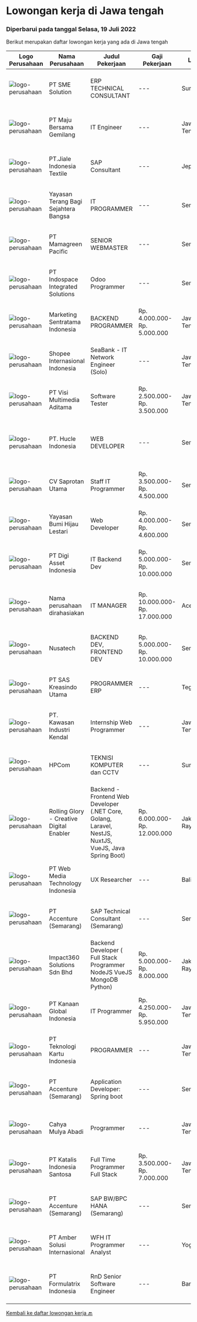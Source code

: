 
  # Lowongan kerja di Jawa tengah

  ### Diperbarui pada tanggal Selasa, 19 Juli 2022

  Berikut merupakan daftar lowongan kerja yang ada di Jawa tengah

  |Logo Perusahaan | Nama Perusahaan | Judul Pekerjaan | Gaji Pekerjaan | Lokasi | Deskripsi | Tanggal diunggah | Pranala |
  | -------------- | --------------- | --------------- | --------- | --------- | -------------- | ------- | ----------- |
  |![logo-perusahaan](https://image-service-cdn.seek.com.au/f0cc6ba1828627c44076452213cbe473e760a860/ee4dce1061f3f616224767ad58cb2fc751b8d2dc)|PT SME Solution|ERP TECHNICAL CONSULTANT|---|Surabaya|REQUIREMENT : Will be based in Semarang (SMG), or Surabaya (SBY) Bachelor Degree (S1) from reputable university majoring in: Informatics Engineering /...|Minggu, 17 Juli 2022|https://www.jobstreet.co.id/id/job/erp-technical-consultant-3950012?token=0~5746f8fc-7e2e-4a20-bb3d-562d2c86c4ac&sectionRank=1&jobId=jobstreet-id-job-3950012|
|![logo-perusahaan](https://image-service-cdn.seek.com.au/c5cc250cdcaabdaa9c7164514026bef907d15fe8/ee4dce1061f3f616224767ad58cb2fc751b8d2dc)|PT Maju Bersama Gemilang|IT Engineer|---|Jawa Tengah|Job Description:a. Hardware Engineer Responsible for the company's internal computer room construction, management and maintenance, to ensure the...|Jumat, 15 Juli 2022|https://www.jobstreet.co.id/id/job/it-engineer-3946017?token=0~5746f8fc-7e2e-4a20-bb3d-562d2c86c4ac&sectionRank=2&jobId=jobstreet-id-job-3946017|
|![logo-perusahaan](https://image-service-cdn.seek.com.au/60bb4465d290e10326ac9562849d679ccedf795b/ee4dce1061f3f616224767ad58cb2fc751b8d2dc)|PT.Jiale Indonesia Textile|SAP Consultant|---|Jepara|Key responsibilities Ensure efficient operation in terms of availability, security and performance Perform non ‘time-critical’ application support...|Minggu, 17 Juli 2022|https://www.jobstreet.co.id/id/job/sap-consultant-3941942?token=0~5746f8fc-7e2e-4a20-bb3d-562d2c86c4ac&sectionRank=3&jobId=jobstreet-id-job-3941942|
|![logo-perusahaan](https://image-service-cdn.seek.com.au/ba07e49f2bb977761ae596a37b5eb8b0dcc4f3ef/ee4dce1061f3f616224767ad58cb2fc751b8d2dc)|Yayasan Terang Bagi Sejahtera Bangsa|IT PROGRAMMER|---|Semarang|Kualifikasi  Umur maksimal 35 tahun Gelar Sarjana (S1) Jurusan Teknologi Informatika, dengan minimal IPK 3.00 Pengalaman Minimal 5 Tahun Memproduksi...|Rabu, 13 Juli 2022|https://www.jobstreet.co.id/id/job/it-programmer-3942288?token=0~5746f8fc-7e2e-4a20-bb3d-562d2c86c4ac&sectionRank=4&jobId=jobstreet-id-job-3942288|
|![logo-perusahaan](https://image-service-cdn.seek.com.au/6afa18d8b0ebfc7ad5cab207e8fee2e384751176/ee4dce1061f3f616224767ad58cb2fc751b8d2dc)|PT Mamagreen Pacific|SENIOR WEBMASTER|---|Semarang|Mamagreen urgently needs a talented person for the position of "SENIOR WEBMASTER"We are a leading International Outdoor Design Brand, with a...|Jumat, 15 Juli 2022|https://www.jobstreet.co.id/id/job/senior-webmaster-3939517?token=0~5746f8fc-7e2e-4a20-bb3d-562d2c86c4ac&sectionRank=5&jobId=jobstreet-id-job-3939517|
|![logo-perusahaan](https://image-service-cdn.seek.com.au/3c2f73039ca3b1361f279cdb0b48de8667835b14/ee4dce1061f3f616224767ad58cb2fc751b8d2dc)|PT Indospace Integrated Solutions|Odoo Programmer|---|Semarang|We are looking for a motivated Odoo Developer to come to join our fast-paced, fun, and rewarding agile team of professionals.If you are passionate...|Sabtu, 16 Juli 2022|https://www.jobstreet.co.id/id/job/odoo-programmer-3948282?token=0~5746f8fc-7e2e-4a20-bb3d-562d2c86c4ac&sectionRank=6&jobId=jobstreet-id-job-3948282|
|![logo-perusahaan](https://image-service-cdn.seek.com.au/df8039bdc98917fb7712288b57655fbe0e837ec5/ee4dce1061f3f616224767ad58cb2fc751b8d2dc)|Marketing Sentratama Indonesia|BACKEND PROGRAMMER|Rp. 4.000.000-Rp. 5.000.000|Jawa Tengah|BACKEND PROGRAMMER Deskripsi Pekerjaan :  •         Mengembangkan aplikasi back end atau front end Web / Mobile.•         Melakukan troubleshoot jika...|Kamis, 14 Juli 2022|https://www.jobstreet.co.id/id/job/backend-programmer-3938318?token=0~5746f8fc-7e2e-4a20-bb3d-562d2c86c4ac&sectionRank=7&jobId=jobstreet-id-job-3938318|
|![logo-perusahaan](https://image-service-cdn.seek.com.au/fdd388d7c0660b20f42d51ac7a110a26e88e3d6c/ee4dce1061f3f616224767ad58cb2fc751b8d2dc)|Shopee Internasional Indonesia|SeaBank - IT Network Engineer (Solo)|---|Jawa Tengah|Job Description: Analyze requirements and perform network and system solutions, planning, installation, and setup of network and system architecture....|Selasa, 12 Juli 2022|https://www.jobstreet.co.id/id/job/seabank-it-network-engineer-solo-3952635?token=0~5746f8fc-7e2e-4a20-bb3d-562d2c86c4ac&sectionRank=8&jobId=jobstreet-id-job-3952635|
|![logo-perusahaan](https://image-service-cdn.seek.com.au/77d5dc00becab49233feb1de82d916f236fba28a/ee4dce1061f3f616224767ad58cb2fc751b8d2dc)|PT Visi Multimedia Aditama|Software Tester|Rp. 2.500.000-Rp. 3.500.000|Jawa Tengah|Responsibilities: Use and test software to identify and eliminate bugs in applications. Performe specific tests, examines all aspects of a product...|Jumat, 15 Juli 2022|https://www.jobstreet.co.id/id/job/software-tester-3958717?token=0~5746f8fc-7e2e-4a20-bb3d-562d2c86c4ac&sectionRank=9&jobId=jobstreet-id-job-3958717|
|![logo-perusahaan](https://i.ibb.co/sqvTCh9/112815900-stock-vector-no-image-available-icon-flat-vector.webp)|PT. Hucle Indonesia|WEB DEVELOPER|---|Semarang|Kualifikasi: S1 Teknik Informatik/Teknik Komputer Berpengalaman minimal 2 tahun membuat program dengan framework Codeigniter (CI) dan Laravel Familiar...|Senin, 18 Juli 2022|https://www.jobstreet.co.id/id/job/web-developer-3960974?token=0~5746f8fc-7e2e-4a20-bb3d-562d2c86c4ac&sectionRank=10&jobId=jobstreet-id-job-3960974|
|![logo-perusahaan](https://image-service-cdn.seek.com.au/c3ca0db3187a2372ca533f59fd216175bc2baef2/ee4dce1061f3f616224767ad58cb2fc751b8d2dc)|CV Saprotan Utama|Staff IT Programmer|Rp. 3.500.000-Rp. 4.500.000|Semarang|Menjalankan technical support untuk user jika ada permasalahan technical system ERP Melakukan maintenance server, termasuk aplikasi, security dan data...|Rabu, 13 Juli 2022|https://www.jobstreet.co.id/id/job/staff-it-programmer-3954980?token=0~5746f8fc-7e2e-4a20-bb3d-562d2c86c4ac&sectionRank=11&jobId=jobstreet-id-job-3954980|
|![logo-perusahaan](https://image-service-cdn.seek.com.au/f6a80fac749c53e9f6544f4fef51c3ef1b5731f2/ee4dce1061f3f616224767ad58cb2fc751b8d2dc)|Yayasan Bumi Hijau Lestari|Web Developer|Rp. 4.000.000-Rp. 4.600.000|Semarang|We are an environmental-community development non-profit foundation with local Indonesian field operations and an international fund-raising market....|Rabu, 13 Juli 2022|https://www.jobstreet.co.id/id/job/web-developer-3943630?token=0~5746f8fc-7e2e-4a20-bb3d-562d2c86c4ac&sectionRank=12&jobId=jobstreet-id-job-3943630|
|![logo-perusahaan](https://image-service-cdn.seek.com.au/7ac5dcda8ef45aceb4e57ebd054920dd0190aeba/ee4dce1061f3f616224767ad58cb2fc751b8d2dc)|PT Digi Asset Indonesia|IT Backend Dev|Rp. 5.000.000-Rp. 10.000.000|Semarang|Digiassetindo is a startup company engaged in the cryptocurrency sector. Not an investment company. We are looking for a Sales Executive to join our...|Jumat, 15 Juli 2022|https://www.jobstreet.co.id/id/job/it-backend-dev-3958737?token=0~5746f8fc-7e2e-4a20-bb3d-562d2c86c4ac&sectionRank=13&jobId=jobstreet-id-job-3958737|
|![logo-perusahaan](https://i.ibb.co/sqvTCh9/112815900-stock-vector-no-image-available-icon-flat-vector.webp)|Nama perusahaan dirahasiakan|IT MANAGER|Rp. 10.000.000-Rp. 17.000.000|Aceh|Memiliki pengalaman leadership sebagai Manager sebelumnya.Back End Engineer1. Memiliki pengalaman dalam membangun RESTful APIs2. Menguasai bahasa...|Senin, 11 Juli 2022|https://www.jobstreet.co.id/id/job/it-manager-3951340?token=0~5746f8fc-7e2e-4a20-bb3d-562d2c86c4ac&sectionRank=14&jobId=jobstreet-id-job-3951340|
|![logo-perusahaan](https://image-service-cdn.seek.com.au/6f9e524b6debff4d0b9a77744e52b9831c694b8f/ee4dce1061f3f616224767ad58cb2fc751b8d2dc)|Nusatech|BACKEND DEV, FRONTEND DEV|Rp. 5.000.000-Rp. 10.000.000|Semarang|CV Nusa Tech (Nusa Technology) is a company engaged indevelopment of information technology products and solutions for the agency segmenteducation,...|Senin, 18 Juli 2022|https://www.jobstreet.co.id/id/job/backend-dev-frontend-dev-3960686?token=0~5746f8fc-7e2e-4a20-bb3d-562d2c86c4ac&sectionRank=15&jobId=jobstreet-id-job-3960686|
|![logo-perusahaan](https://image-service-cdn.seek.com.au/c10c0db816df29ab373064e94f976aad622eeba0/ee4dce1061f3f616224767ad58cb2fc751b8d2dc)|PT SAS Kreasindo Utama|PROGRAMMER ERP|---|Tegal|Job Description: Doing Odoo system development Conduct technical analysis and develop the Odoo system to suit the company's needs Create and custom...|Jumat, 15 Juli 2022|https://www.jobstreet.co.id/id/job/programmer-erp-3939535?token=0~5746f8fc-7e2e-4a20-bb3d-562d2c86c4ac&sectionRank=16&jobId=jobstreet-id-job-3939535|
|![logo-perusahaan](https://image-service-cdn.seek.com.au/4777cfd62677e825f561371d10c35c5b1b981348/ee4dce1061f3f616224767ad58cb2fc751b8d2dc)|PT. Kawasan Industri Kendal|Internship Web Programmer|---|Jawa Tengah|Build fully functional programs writing, clean, and testable code for ERP System using Laravel Design user interface and web layout using HTML/CSS...|Rabu, 13 Juli 2022|https://www.jobstreet.co.id/id/job/internship-web-programmer-3936330?token=0~5746f8fc-7e2e-4a20-bb3d-562d2c86c4ac&sectionRank=17&jobId=jobstreet-id-job-3936330|
|![logo-perusahaan](https://image-service-cdn.seek.com.au/7eb8fe2151192203c0f6b0e339fc73c4552b3776/ee4dce1061f3f616224767ad58cb2fc751b8d2dc)|HPCom|TEKNISI KOMPUTER dan CCTV|---|Surakarta|DIBUTUHKAN SEGERAKami sebuah perusahaan dagang yang bergerak dibidang IT dan CCTV di area Surakarta membuka lowongan pekerjaan untuk posisi sebagai...|Jumat, 15 Juli 2022|https://www.jobstreet.co.id/id/job/teknisi-komputer-dan-cctv-3958363?token=0~5746f8fc-7e2e-4a20-bb3d-562d2c86c4ac&sectionRank=18&jobId=jobstreet-id-job-3958363|
|![logo-perusahaan](https://image-service-cdn.seek.com.au/102dca1c75fb558e6532d8df396235b956dd0e8e/ee4dce1061f3f616224767ad58cb2fc751b8d2dc)|Rolling Glory - Creative Digital Enabler|Backend - Frontend Web Developer (.NET Core, Golang, Laravel, NestJS, NuxtJS, VueJS, Java Spring Boot)|Rp. 6.000.000-Rp. 12.000.000|Jakarta Raya|Rolling Glory is looking for a Backend Developer or Frontend Developer role. Rolling Glory is looking for a Web Developer role, who have experience in...|Jumat, 15 Juli 2022|https://www.jobstreet.co.id/id/job/backend-frontend-web-developer-.net-core-golang-laravel-nestjs-nuxtjs-vuejs-java-spring-boot-3939719?token=0~5746f8fc-7e2e-4a20-bb3d-562d2c86c4ac&sectionRank=19&jobId=jobstreet-id-job-3939719|
|![logo-perusahaan](https://image-service-cdn.seek.com.au/fe6569d61098f35222743f282f496686f78aefd7/ee4dce1061f3f616224767ad58cb2fc751b8d2dc)|PT Web Media Technology Indonesia|UX Researcher|---|Bali|Niagahoster is a tech company based in Yogyakarta that provides web-hosting services. We are looking for a seasoned UX Researcher that is keen on...|Rabu, 13 Juli 2022|https://www.jobstreet.co.id/id/job/ux-researcher-3937123?token=0~5746f8fc-7e2e-4a20-bb3d-562d2c86c4ac&sectionRank=20&jobId=jobstreet-id-job-3937123|
|![logo-perusahaan](https://image-service-cdn.seek.com.au/1c2e28fa09a87d89b9dac6106fdc6fa435c484bb/ee4dce1061f3f616224767ad58cb2fc751b8d2dc)|PT Accenture (Semarang)|SAP Technical Consultant (Semarang)|---|Semarang|Key responsibilities may include: Planning, monitoring, and managing all development tasks. Create development standards and checklists. Supervising,...|Kamis, 14 Juli 2022|https://www.jobstreet.co.id/id/job/sap-technical-consultant-semarang-3949904?token=0~5746f8fc-7e2e-4a20-bb3d-562d2c86c4ac&sectionRank=21&jobId=jobstreet-id-job-3949904|
|![logo-perusahaan](https://image-service-cdn.seek.com.au/06b729438205195a03d4bcec08ce1ddd5d9c1576/ee4dce1061f3f616224767ad58cb2fc751b8d2dc)|Impact360 Solutions Sdn Bhd|Backend Developer ( Full Stack Programmer NodeJS VueJS MongoDB Python)|Rp. 5.000.000-Rp. 8.000.000|Jakarta Raya|Requirements: Has done a few projects around MongoDB + Express + VueJS + NodeJS (MEVN) Understands how to create NodeJS + MongoDB + JWT authentication...|Kamis, 14 Juli 2022|https://www.jobstreet.co.id/id/job/backend-developer-full-stack-programmer-nodejs-vuejs-mongodb-python-5011381/origin/my?token=0~5746f8fc-7e2e-4a20-bb3d-562d2c86c4ac&sectionRank=22&jobId=jobstreet-my-job-5011381|
|![logo-perusahaan](https://image-service-cdn.seek.com.au/325f60d8f12364e3753f73f9f6439f4d80fb25e0/ee4dce1061f3f616224767ad58cb2fc751b8d2dc)|PT Kanaan Global Indonesia|IT Programmer|Rp. 4.250.000-Rp. 5.950.000|Jawa Tengah|Kualifikasi: Pendidikan D3/S1 Jurusan Teknik komputer IT  Memiliki pengalaman minimal 2 tahun Memiliki kemampuan dalam bahasa pemrograman Menguasai...|Selasa, 12 Juli 2022|https://www.jobstreet.co.id/id/job/it-programmer-3953042?token=0~5746f8fc-7e2e-4a20-bb3d-562d2c86c4ac&sectionRank=23&jobId=jobstreet-id-job-3953042|
|![logo-perusahaan](https://image-service-cdn.seek.com.au/e7b216170b655685a0e56f4998927975b881580a/ee4dce1061f3f616224767ad58cb2fc751b8d2dc)|PT Teknologi Kartu Indonesia|PROGRAMMER|---|Jawa Tengah|Persyaratan: Pendidikan Minimal SMK/D3/S1 Memiliki pengalaman Minimal 1 tahun di bidang yang sama menjadi nilai tambah Pernah membuat...|Selasa, 12 Juli 2022|https://www.jobstreet.co.id/id/job/programmer-3952513?token=0~5746f8fc-7e2e-4a20-bb3d-562d2c86c4ac&sectionRank=24&jobId=jobstreet-id-job-3952513|
|![logo-perusahaan](https://image-service-cdn.seek.com.au/1c2e28fa09a87d89b9dac6106fdc6fa435c484bb/ee4dce1061f3f616224767ad58cb2fc751b8d2dc)|PT Accenture (Semarang)|Application Developer: Spring boot|---|Semarang|- Designs, codes or configures, tests, debugs, deploys, documents and maintains web service applications using a variety of software development...|Kamis, 14 Juli 2022|https://www.jobstreet.co.id/id/job/application-developer%3A-spring-boot-3948186?token=0~5746f8fc-7e2e-4a20-bb3d-562d2c86c4ac&sectionRank=25&jobId=jobstreet-id-job-3948186|
|![logo-perusahaan](https://i.ibb.co/sqvTCh9/112815900-stock-vector-no-image-available-icon-flat-vector.webp)|Cahya Mulya Abadi|Programmer|---|Jawa Tengah|Kualifikasi Pekerjaan Minimal Pendidikan D3 Informatika Fresh Graduate dipersilahkan / minimal 2 tahun pengalaman diutamakan Memahami PHP, jquery,...|Kamis, 14 Juli 2022|https://www.jobstreet.co.id/id/job/programmer-3956250?token=0~5746f8fc-7e2e-4a20-bb3d-562d2c86c4ac&sectionRank=26&jobId=jobstreet-id-job-3956250|
|![logo-perusahaan](https://image-service-cdn.seek.com.au/a23f92d7586ee5dddb981be512f62ad829116cd5/ee4dce1061f3f616224767ad58cb2fc751b8d2dc)|PT Katalis Indonesia Santosa|Full Time Programmer Full Stack|Rp. 3.500.000-Rp. 7.000.000|Jawa Tengah|Kebutuhan: **BERDOMISILI SEMARANG** Minimal SMK RPL atau S1 dari bidang Elektronik, Matematika, Fisika, atau Komputer Dapat berbahasa Inggris secara...|Rabu, 13 Juli 2022|https://www.jobstreet.co.id/id/job/full-time-programmer-full-stack-3936117?token=0~5746f8fc-7e2e-4a20-bb3d-562d2c86c4ac&sectionRank=27&jobId=jobstreet-id-job-3936117|
|![logo-perusahaan](https://image-service-cdn.seek.com.au/1c2e28fa09a87d89b9dac6106fdc6fa435c484bb/ee4dce1061f3f616224767ad58cb2fc751b8d2dc)|PT Accenture (Semarang)|SAP BW/BPC HANA (Semarang)|---|Semarang|Responsibilities: Participate in requirement gathering and design phase to define business requirements and data flow design Perform BW/BPC system...|Kamis, 14 Juli 2022|https://www.jobstreet.co.id/id/job/sap-bw-bpc-hana-semarang-3956147?token=0~5746f8fc-7e2e-4a20-bb3d-562d2c86c4ac&sectionRank=28&jobId=jobstreet-id-job-3956147|
|![logo-perusahaan](https://i.ibb.co/sqvTCh9/112815900-stock-vector-no-image-available-icon-flat-vector.webp)|PT Amber Solusi Internasional|WFH IT Programmer Analyst|---|Yogyakarta|Will be supporting USA based company Working hour starting 8 PM - 5 AM WIB Working days and national holidays are following USA calendar...|Minggu, 10 Juli 2022|https://www.jobstreet.co.id/id/job/wfh-it-programmer-analyst-3950610?token=0~5746f8fc-7e2e-4a20-bb3d-562d2c86c4ac&sectionRank=29&jobId=jobstreet-id-job-3950610|
|![logo-perusahaan](https://image-service-cdn.seek.com.au/3fe11e0a9e6ce117e7b36170e1750cf68c13eaba/ee4dce1061f3f616224767ad58cb2fc751b8d2dc)|PT Formulatrix Indonesia|RnD Senior Software Engineer|---|Bandung|Job Responsibilities: Design, develop, and improve robotic systems software from the ground up. Use your R&amp;D skills to create prototypes which...|Rabu, 13 Juli 2022|https://www.jobstreet.co.id/id/job/rnd-senior-software-engineer-3954876?token=0~5746f8fc-7e2e-4a20-bb3d-562d2c86c4ac&sectionRank=30&jobId=jobstreet-id-job-3954876|


  [Kembali ke daftar lowongan kerja 🔙](../README.md#daftar-lowongan-kerja)
  